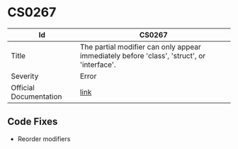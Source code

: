 # CS0267

| Id                     | CS0267                                                                                      |
| ---------------------- | ------------------------------------------------------------------------------------------- |
| Title                  | The partial modifier can only appear immediately before 'class', 'struct', or 'interface'\. |
| Severity               | Error                                                                                       |
| Official Documentation | [link](http://docs.microsoft.com/en-us/dotnet/csharp/misc/cs0267)                           |

## Code Fixes

* Reorder modifiers

